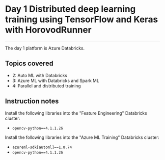 # Day 1 Distributed deep learning training using TensorFlow and Keras with HorovodRunner
---

The day 1 platform is Azure Databricks.

Topics covered
---
* 2: Auto ML with Databricks
* 3: Azure ML with Databricks and Spark ML
* 4: Parallel and distributed training​

Instruction notes
---

Install the following libraries into the "Feature Engineering" Databricks cluster:

- `opencv-python==4.1.1.26`

Install the following libraries into the "Azure ML Training" Databricks cluster:

- `azureml-sdk[automl]==1.0.74`
- `opencv-python==4.1.1.26`

